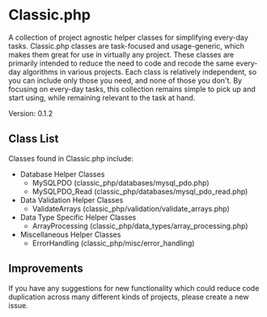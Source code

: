 # Classic.php
A collection of project agnostic helper classes for simplifying every-day tasks. Classic.php classes are task-focused and usage-generic, which makes them great for use in virtually any project. These classes are primarily intended to reduce the need to code and recode the same every-day algorithms in various projects. Each class is relatively independent, so you can include only those you need, and none of those you don't. By focusing on every-day tasks, this collection remains simple to pick up and start using, while remaining relevant to the task at hand.

Version: 0.1.2

## Class List
Classes found in Classic.php include:

* Database Helper Classes
  * MySQLPDO (classic_php/databases/mysql_pdo.php)
  * MySQLPDO_Read (classic_php/databases/mysql_pdo_read.php)
* Data Validation Helper Classes
  * ValidateArrays (classic_php/validation/validate_arrays.php)
* Data Type Specific Helper Classes
  * ArrayProcessing (classic_php/data_types/array_processing.php)
* Miscellaneous Helper Classes
  * ErrorHandling (classic_php/misc/error_handling)

## Improvements
If you have any suggestions for new functionality which could reduce code duplication across many different kinds of projects, please create a new issue.

